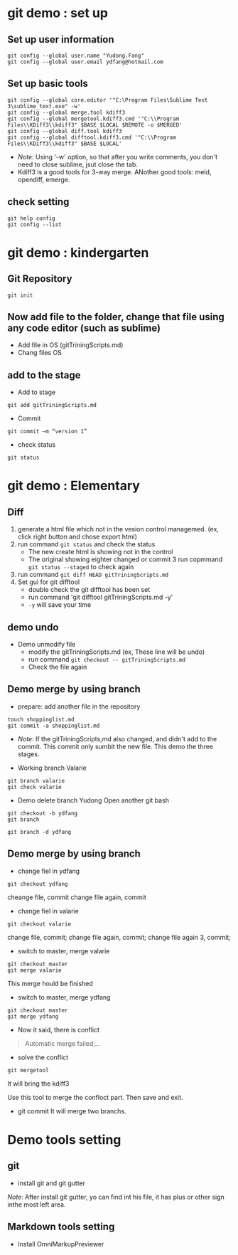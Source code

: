 # git demo : set up

## Set up user information

```
git config --global user.name "Yudong.Fang"
git config --global user.email ydfang@hotmail.com
```

## Set up basic tools

```
git config --global core.editor '"C:\Program Files\Sublime Text 3\sublime_text.exe" -w'
git config --global merge.tool kdiff3
git config --global mergetool.kdiff3.cmd '"C:\\Program Files\\KDiff3\\kdiff3" $BASE $LOCAL $REMOTE -o $MERGED'
git config --global diff.tool kdiff3
git config --global difftool.kdiff3.cmd '"C:\\Program Files\\KDiff3\\kdiff3" $BASE $LOCAL'
```
- *Note*: Using '-w' option, so that after you write comments, you don't need to close sublime, jsut close the tab.
- Kdiff3 is a good tools for 3-way merge. ANother good tools: meld, opendiff, emerge.

## check setting
```shell
git help config
git config --list
```

# git demo : kindergarten
## Git Repository
```
git init
```

## Now add file to the folder, change that file using any code editor (such as sublime)
- Add file in OS (gitTriningScripts.md)
- Chang files OS

## add to the stage
- Add to stage
```
git add gitTriningScripts.md
```

- Commit
```
git commit –m “version 1”
```

- check status
```
git status
```

# git demo : Elementary
## Diff
1. generate a html file which not in the vesion control managemed. (ex, click right button and chose export html)
2. run command `git status` and check the status
    - The new create html is showing not in the control
    - The original showing eighter changed or commit
3 run copmmand `git status --staged` to check again
4. run command `git diff HEAD gitTriningScripts.md`
5. Set gui for git difftool
    - double check the git difftool has been set
    - run command 'git difftool gitTriningScripts.md -y'
    - `-y` will save your time

## demo undo
- Demo unmodify file
    + modify the gitTriningScripts.md (ex, These line will be undo)
    + run command `git checkout -- gitTriningScripts.md`
    + Check the file again

## Demo merge by using branch
- prepare: add another file in the repository 
```
touch shoppinglist.md
git commit -a shoppinglist.md
```
+ *Note*: If the gitTriningScripts,md also changed, and didn't add to the commit. This commit only sumbit the new file. This demo the three stages.

- Working branch Valarie
```
git branch valarie
git check valarie
```
- Demo delete branch Yudong
Open another git bash
```
git checkout -b ydfang
git branch

git branch -d ydfang
```



## Demo merge by using branch
- change fiel in ydfang
```
git checkout ydfang
```

cheange file, commit
change file again, commit

- change fiel in valarie
```
git checkout valarie
```

change file, commit;
change file again, commit;
change file again 3, commit;

- switch to master, merge valarie
```
git checkout master
git merge valarie
```
This merge hould be finished

- switch to master, merge ydfang
```
git checkout master
git merge ydfang
```

- Now it said, there is conflict
> Automatic merge failed;...

- solve the conflict
```
git mergetool
```
It will bring the kdiff3

Use this tool to merge the confloct part. Then save and exit.

- git commit
It will merge two branchs.



# Demo tools setting
## git
- install git and git gutter

*Note*: After install git gutter, yo can find int his file, it has plus or other sign inthe most left area.


## Markdown tools setting
- Install OmniMarkupPreviewer
